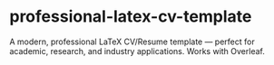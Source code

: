 # professional-latex-cv-template
A modern, professional LaTeX CV/Resume template — perfect for academic, research, and industry applications. Works with Overleaf.
